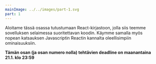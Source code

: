 ```yaml
---
mainImage: ../../images/part-1.svg
part: 1
---
```


<div class="intro">

Aloitame tässä osassa tutustumaan React-kirjastoon, jolla siis teemme sovelluksen selaimessa suoritettavan koodin. Käymme samalla myös nopean katsauksen Javascriptin Reactin kannalta oleellisimpiin ominaisuuksiin.

**Tämän osan (ja osan numero nolla) tehtävien deadline on maanantaina 21.1. klo 23:59**

</div>
